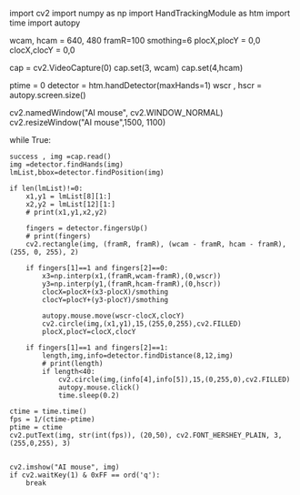 
import cv2
import numpy as np
import HandTrackingModule as htm
import time
import autopy



wcam, hcam = 640, 480
framR=100
smothing=6
plocX,plocY = 0,0
clocX,clocY = 0,0

cap = cv2.VideoCapture(0)
cap.set(3, wcam)
cap.set(4,hcam)

ptime = 0
detector = htm.handDetector(maxHands=1)
wscr , hscr = autopy.screen.size()

cv2.namedWindow("AI mouse", cv2.WINDOW_NORMAL)
cv2.resizeWindow("AI mouse",1500, 1100)

while True:

    success , img =cap.read()
    img =detector.findHands(img)
    lmList,bbox=detector.findPosition(img)

    if len(lmList)!=0:
        x1,y1 = lmList[8][1:]
        x2,y2 = lmList[12][1:]
        # print(x1,y1,x2,y2)

        fingers = detector.fingersUp()
        # print(fingers)
        cv2.rectangle(img, (framR, framR), (wcam - framR, hcam - framR), (255, 0, 255), 2)

        if fingers[1]==1 and fingers[2]==0:
            x3=np.interp(x1,(framR,wcam-framR),(0,wscr))
            y3=np.interp(y1,(framR,hcam-framR),(0,hscr))
            clocX=plocX+(x3-plocX)/smothing
            clocY=plocY+(y3-plocY)/smothing

            autopy.mouse.move(wscr-clocX,clocY)
            cv2.circle(img,(x1,y1),15,(255,0,255),cv2.FILLED)
            plocX,plocY=clocX,clocY

        if fingers[1]==1 and fingers[2]==1:
            length,img,info=detector.findDistance(8,12,img)
            # print(length)
            if length<40:
                cv2.circle(img,(info[4],info[5]),15,(0,255,0),cv2.FILLED)
                autopy.mouse.click()
                time.sleep(0.2)

    ctime = time.time()
    fps = 1/(ctime-ptime)
    ptime = ctime
    cv2.putText(img, str(int(fps)), (20,50), cv2.FONT_HERSHEY_PLAIN, 3, (255,0,255), 3)


    cv2.imshow("AI mouse", img)
    if cv2.waitKey(1) & 0xFF == ord('q'):
        break


